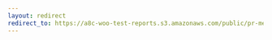 ```yaml
---
layout: redirect
redirect_to: https://a8c-woo-test-reports.s3.amazonaws.com/public/pr-merge/39299/api/index.html
---
```

